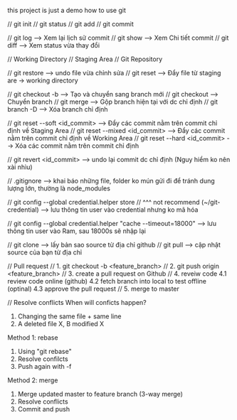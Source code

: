 this project is just a demo how to use git

// git init
// git status
// git add
// git commit

// git log  --> Xem lại lịch sử commit
// git show --> Xem Chi tiết commit
// git diff --> Xem status vừa thay đổi

// Working Directory
// Staging Area
// Git Repository

// git restore <file> --> undo file vừa chỉnh sửa
// git reset <file> --> Đẩy file từ staging are -> working directory

// git checkout -b <branch> --> Tạo và chuyển sang branch mới
// git checkout <branch> --> Chuyển branch
// git merge <branch> --> Gộp branch hiện tại với <branch> dc chỉ định
// git branch -D <branch> --> Xóa branch chỉ định

// git reset --soft <id_commit> --> Đẩy các commit nằm trên commit chỉ định về Staging Area
// git reset --mixed <id_commit> --> Đẩy các commit nằm trên commit chỉ định về Working Area
// git reset --hard <id_commit> --> Xóa các commit nằm trên commit chỉ định

// git revert <id_commit> --> undo lại commit dc chỉ định (Nguy hiểm ko nên xài nhìu)

// .gitignore --> khai báo những file, folder ko mún gửi đi để tránh dung lượng lớn, thường là node_modules

// git config --global credential.helper store 
// ^^^ not recommend (~/git-credential) --> lưu thông tin user vào credential nhưng ko mã hóa

// git config --global credential.helper "cache --timeout=18000" --> lưu thông tin user vào Ram, sau 18000s sẽ nhập lại

// git clone <http> --> lấy bản sao source từ địa chỉ github
// git pull --> cập nhật source của bạn từ địa chỉ

// Pull request
// 1. git checkout -b <feature_branch>
// 2. git push origin <feature_branch>
// 3. create a pull request on Github
// 4. reveiw code
      4.1 review code online (github)
      4.2 fetch branch into local to test offline (optinal)
      4.3 approve the pull request
// 5. merge to master

// Resolve conflicts
When will conficts happen?
   1. Changing the same file + same line
   2. A deleted file X, B modified X

Method 1: rebase
   1. Using "git rebase"
   2. Resolve confilcts
   3. Push again with -f

Method 2: merge
   1. Merge updated master to feature branch (3-way merge)
   2. Resolve conflicts
   3. Commit and push